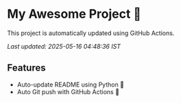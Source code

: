 # My Awesome Project 🚀

This project is automatically updated using GitHub Actions.

_Last updated: 2025-05-16 04:48:36 IST_

## Features
- Auto-update README using Python 🐍
- Auto Git push with GitHub Actions 🤖
